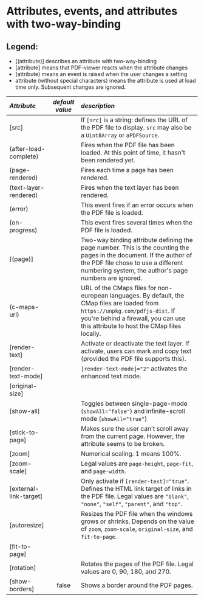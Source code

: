 # Attributes, events, and attributes with two-way-binding

## Legend:

- [(attribute)] describes an attribute with two-way-binding
- [attribute] means that PDF-viewer reacts when the attribute changes
- (attribute) means an event is raised when the user changes a setting
- attribute (without special characters) means the attribute is used at load time only. Subsequent changes are ignored.

| _Attribute_                  | _default value_ | _description_                                                                                                                                                                                                                                                                                                                                                                                                                                                                                                                                                                                                                                                                                                                                                                                      |
| :--------------------------- | :-------------: | :------------------------------------------------------------------------------------------------------------------------------------------------------------------------------------------------------------------------------------------------------------------------------------------------------------------------------------------------------------------------------------------------------------------------------------------------------------------------------------------------------------------------------------------------------------------------------------------------------------------------------------------------------------------------------------------------------------------------------------------------------------------------------------------------- |
| [src]                      |                 | If `[src]` is a string: defines the URL of the PDF file to display. `src` may also be a `Uint8Array` or a`PDFSource`.                       |
| (after-load-complete) | | Fires when the PDF file has been loaded. At this point of time, it hasn't been rendered yet. |
| (page-rendered) | | Fires each time a page has been rendered. |
| (text-layer-rendered) | | Fires when the text layer has been rendered. |
| (error) | | This event fires if an error occurs when the PDF file is loaded. |
| (on-progress) | | This event fires several times when the PDF file is loaded. |
| [(page)] | | Two-way binding attribute defining the page number. This is the counting the pages in the document. If the author of the PDF file chose to use a different numbering system, the author's page numbers are ignored. |
| (c-maps-url) | | URL of the CMaps files for non-european languages. By default, the CMap files are loaded from `https://unpkg.com/pdfjs-dist`. If you're behind a firewall, you can use this attribute to host the CMap files locally. |
| [render-text] | | Activate or deactivate the text layer. If activate, users can mark and copy text (provided the PDF file supports this). |
| [render-text-mode] | | `[render-text-mode]="2"` activates the enhanced text mode. |
| [original-size] | | |
| [show-all] | | Toggles between single-page-mode (`showAll="false"`) and infinite-scroll mode (`showAll="true"`) |
| [stick-to-page] | | Makes sure the user can't scroll away from the current page. However, the attribute seems to be broken. |
| [zoom] | | Numerical scaling. 1 means 100%. |
| [zoom-scale] | | Legal values are `page-height`, `page-fit`, and `page-width`.|
| [external-link-target] | | Only activate if `[render-text]="true"`. Defines the HTML link target of links in the PDF file. Legal values are `"blank"`, `"none"`, `"self"`, `"parent"`, and `"top"`. |
| [autoresize] | | Resizes the PDF file when the windows grows or shrinks. Depends on the value of `zoom`, `zoom-scale`, `original-size`, and `fit-to-page`. |
| [fit-to-page] | | |
| [rotation] | | Rotates the pages of the PDF file. Legal values are 0, 90, 180, and 270. |
| [show-borders] | false | Shows a border around the PDF pages. |

